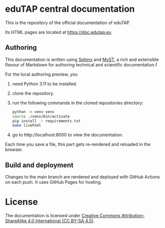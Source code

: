 # eduTAP central documentation

This is the repository of the official documentation of eduTAP.

Its HTML pages are located at https://doc.edutap.eu

## Authoring

This documentation is written using [Sphinx](https://www.sphinx-doc.org/) and [MyST](https://myst-parser.readthedocs.io/), a rich and extensible flavour of Markdown for authoring technical and scientific documentation.f

For the local authoring preview, you

1. need Python 3.11 to be installed.
2. clone the repository.
3. run the following commands in the cloned repositories directory:

   ```bash
   python -m venv venv
   source ./venv/bin/activate
   pip install -r requirements.txt
   make livehtml
   ```
1. go to http://localhost:8000 to view the documentation.

Each time you save a file, this part gets re-rendered and reloaded in the browser.

## Build and deployment

Changes to the main branch are rendered and deployed with GitHub Actions on each push.
It uses GitHub Pages for hosting.

# License

The documentation is licensed under [Creative Commons Attribution-ShareAlike 4.0 International (CC BY-SA 4.0)](https://creativecommons.org/licenses/by-sa/4.0/).
